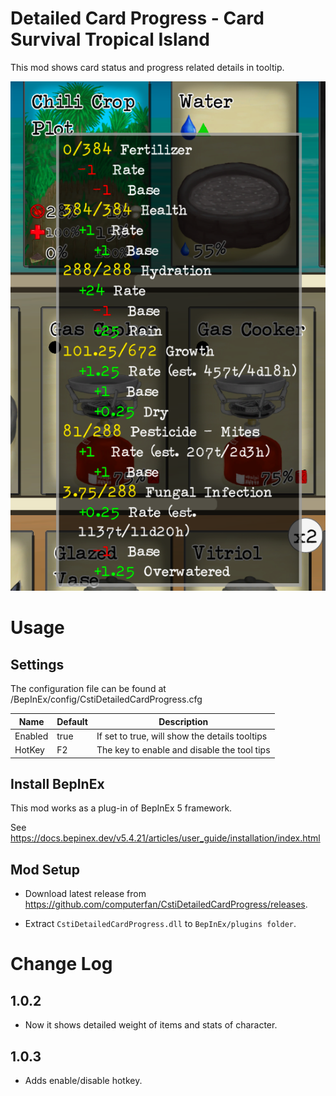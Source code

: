 # Detailed Card Progress - Card Survival Tropical Island

This mod shows card status and progress related details in tooltip.

![Preview](pic/screenshot1.png)

# Usage

## Settings

The configuration file can be found at /BepInEx/config/CstiDetailedCardProgress.cfg

|Name|Default|Description|
|--|--|--|
|Enabled|true|If set to true, will show the details tooltips|
|HotKey|F2|The key to enable and disable the tool tips|

## Install BepInEx

This mod works as a plug-in of BepInEx 5 framework.

See <https://docs.bepinex.dev/v5.4.21/articles/user_guide/installation/index.html>

## Mod Setup

- Download latest release from <https://github.com/computerfan/CstiDetailedCardProgress/releases>. 

- Extract `CstiDetailedCardProgress.dll` to `BepInEx/plugins folder`.

# Change Log

## 1.0.2
- Now it shows detailed weight of items and stats of character.

## 1.0.3 
- Adds enable/disable hotkey.